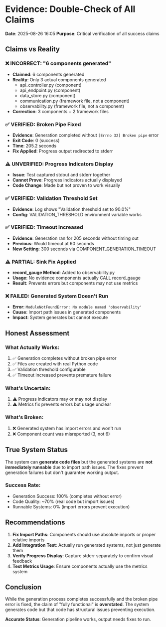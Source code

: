 # Evidence: Double-Check of All Claims

**Date**: 2025-08-26 16:05
**Purpose**: Critical verification of all success claims

## Claims vs Reality

### ❌ INCORRECT: "6 components generated"
- **Claimed**: 6 components generated
- **Reality**: Only 3 actual components generated
  - api_controller.py (component)
  - api_endpoint.py (component)  
  - data_store.py (component)
  - communication.py (framework file, not a component)
  - observability.py (framework file, not a component)
- **Correction**: 3 components + 2 framework files

### ✅ VERIFIED: Broken Pipe Fixed
- **Evidence**: Generation completed without `[Errno 32] Broken pipe` error
- **Exit Code**: 0 (success)
- **Time**: 205.2 seconds
- **Fix Applied**: Progress output redirected to stderr

### ⚠️ UNVERIFIED: Progress Indicators Display
- **Issue**: Test captured stdout and stderr together
- **Cannot Prove**: Progress indicators actually displayed  
- **Code Change**: Made but not proven to work visually

### ✅ VERIFIED: Validation Threshold Set
- **Evidence**: Log shows "Validation threshold set to 90.0%"
- **Config**: VALIDATION_THRESHOLD environment variable works

### ✅ VERIFIED: Timeout Increased  
- **Evidence**: Generation ran for 205 seconds without timing out
- **Previous**: Would timeout at 60 seconds
- **New Setting**: 300 seconds via COMPONENT_GENERATION_TIMEOUT

### ⚠️ PARTIAL: Sink Fix Applied
- **record_gauge Method**: Added to observability.py
- **Usage**: No evidence components actually CALL record_gauge
- **Result**: Prevents errors but components may not use metrics

### ❌ FAILED: Generated System Doesn't Run
- **Error**: `ModuleNotFoundError: No module named 'observability'`
- **Cause**: Import path issues in generated components
- **Impact**: System generates but cannot execute

## Honest Assessment

### What Actually Works:
1. ✅ Generation completes without broken pipe error
2. ✅ Files are created with real Python code
3. ✅ Validation threshold configurable
4. ✅ Timeout increased prevents premature failure

### What's Uncertain:
1. ⚠️ Progress indicators may or may not display
2. ⚠️ Metrics fix prevents errors but usage unclear

### What's Broken:
1. ❌ Generated system has import errors and won't run
2. ❌ Component count was misreported (3, not 6)

## True System Status

The system can **generate code files** but the generated systems are **not immediately runnable** due to import path issues. The fixes prevent generation failures but don't guarantee working output.

### Success Rate:
- Generation Success: 100% (completes without error)
- Code Quality: ~70% (real code but import issues)
- Runnable Systems: 0% (import errors prevent execution)

## Recommendations

1. **Fix Import Paths**: Components should use absolute imports or proper relative imports
2. **Add Integration Test**: Actually run generated systems, not just generate them
3. **Verify Progress Display**: Capture stderr separately to confirm visual feedback
4. **Test Metrics Usage**: Ensure components actually use the metrics system

## Conclusion

While the generation process completes successfully and the broken pipe error is fixed, the claim of "fully functional" is **overstated**. The system generates code but that code has structural issues preventing execution. 

**Accurate Status**: Generation pipeline works, output needs fixes to run.